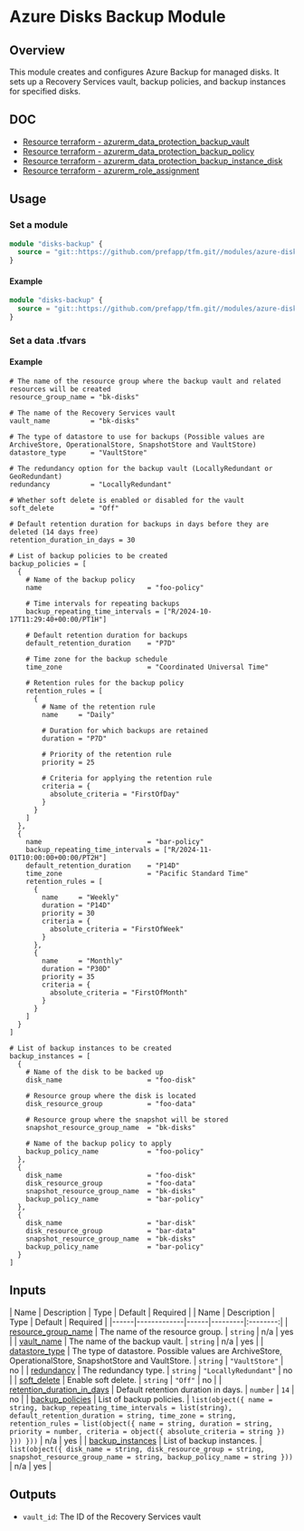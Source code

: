 # Azure Disks Backup Module

## Overview

This module creates and configures Azure Backup for managed disks. It sets up a Recovery Services vault, backup policies, and backup instances for specified disks.

## DOC

- [Resource terraform - azurerm_data_protection_backup_vault](https://registry.terraform.io/providers/hashicorp/azurerm/latest/docs/resources/data_protection_backup_vault)
- [Resource terraform - azurerm_data_protection_backup_policy](https://registry.terraform.io/providers/hashicorp/azurerm/latest/docs/resources/data_protection_backup_policy)
- [Resource terraform - azurerm_data_protection_backup_instance_disk](https://registry.terraform.io/providers/hashicorp/azurerm/latest/docs/resources/data_protection_backup_instance_disk)
- [Resource terraform - azurerm_role_assignment](https://registry.terraform.io/providers/hashicorp/azurerm/latest/docs/resources/role_assignment)

## Usage

### Set a module

```terraform
module "disks-backup" {
  source = "git::https://github.com/prefapp/tfm.git//modules/azure-disks-backup?ref=<version>"
}
```

#### Example

```terraform
module "disks-backup" {
  source = "git::https://github.com/prefapp/tfm.git//modules/azure-disks-backup?ref=v1.2.3"
}
```

### Set a data .tfvars

#### Example

```hcl
# The name of the resource group where the backup vault and related resources will be created
resource_group_name = "bk-disks"

# The name of the Recovery Services vault
vault_name          = "bk-disks"

# The type of datastore to use for backups (Possible values are ArchiveStore, OperationalStore, SnapshotStore and VaultStore)
datastore_type      = "VaultStore"

# The redundancy option for the backup vault (LocallyRedundant or GeoRedundant)
redundancy          = "LocallyRedundant"

# Whether soft delete is enabled or disabled for the vault
soft_delete         = "Off"

# Default retention duration for backups in days before they are deleted (14 days free)
retention_duration_in_days = 30

# List of backup policies to be created
backup_policies = [
  {
    # Name of the backup policy
    name                          = "foo-policy"

    # Time intervals for repeating backups
    backup_repeating_time_intervals = ["R/2024-10-17T11:29:40+00:00/PT1H"]

    # Default retention duration for backups
    default_retention_duration    = "P7D"

    # Time zone for the backup schedule
    time_zone                     = "Coordinated Universal Time"

    # Retention rules for the backup policy
    retention_rules = [
      {
        # Name of the retention rule
        name     = "Daily"

        # Duration for which backups are retained
        duration = "P7D"

        # Priority of the retention rule
        priority = 25

        # Criteria for applying the retention rule
        criteria = {
          absolute_criteria = "FirstOfDay"
        }
      }
    ]
  },
  {
    name                          = "bar-policy"
    backup_repeating_time_intervals = ["R/2024-11-01T10:00:00+00:00/PT2H"]
    default_retention_duration    = "P14D"
    time_zone                     = "Pacific Standard Time"
    retention_rules = [
      {
        name     = "Weekly"
        duration = "P14D"
        priority = 30
        criteria = {
          absolute_criteria = "FirstOfWeek"
        }
      },
      {
        name     = "Monthly"
        duration = "P30D"
        priority = 35
        criteria = {
          absolute_criteria = "FirstOfMonth"
        }
      }
    ]
  }
]

# List of backup instances to be created
backup_instances = [
  {
    # Name of the disk to be backed up
    disk_name                     = "foo-disk"

    # Resource group where the disk is located
    disk_resource_group           = "foo-data"

    # Resource group where the snapshot will be stored
    snapshot_resource_group_name  = "bk-disks"

    # Name of the backup policy to apply
    backup_policy_name            = "foo-policy"
  },
  {
    disk_name                     = "foo-disk"
    disk_resource_group           = "foo-data"
    snapshot_resource_group_name  = "bk-disks"
    backup_policy_name            = "bar-policy"
  },
  {
    disk_name                     = "bar-disk"
    disk_resource_group           = "bar-data"
    snapshot_resource_group_name  = "bk-disks"
    backup_policy_name            = "bar-policy"
  }
]
```

## Inputs

| Name | Description | Type | Default | Required |
| Name | Description | Type | Default | Required |
|------|-------------|------|---------|:--------:|
| <a name="input_resource_group_name"></a> [resource_group_name](#input_resource_group_name) | The name of the resource group. | `string` | n/a | yes |
| <a name="input_vault_name"></a> [vault_name](#input_vault_name) | The name of the backup vault. | `string` | n/a | yes |
| <a name="input_datastore_type"></a> [datastore_type](#input_datastore_type) | The type of datastore. Possible values are ArchiveStore, OperationalStore, SnapshotStore and VaultStore. | `string` | `"VaultStore"` | no |
| <a name="input_redundancy"></a> [redundancy](#input_redundancy) | The redundancy type. | `string` | `"LocallyRedundant"` | no |
| <a name="input_soft_delete"></a> [soft_delete](#input_soft_delete) | Enable soft delete. | `string` | `"Off"` | no |
| <a name="input_retention_duration_in_days"></a> [retention_duration_in_days](#input_retention_duration_in_days) | Default retention duration in days. | `number` | `14` | no |
| <a name="input_backup_policies"></a> [backup_policies](#input_backup_policies) | List of backup policies. | `list(object({ name = string, backup_repeating_time_intervals = list(string), default_retention_duration = string, time_zone = string, retention_rules = list(object({ name = string, duration = string, priority = number, criteria = object({ absolute_criteria = string }) })) }))` | n/a | yes |
| <a name="input_backup_instances"></a> [backup_instances](#input_backup_instances) | List of backup instances. | `list(object({ disk_name = string, disk_resource_group = string, snapshot_resource_group_name = string, backup_policy_name = string }))` | n/a | yes |

## Outputs

- `vault_id`: The ID of the Recovery Services vault
